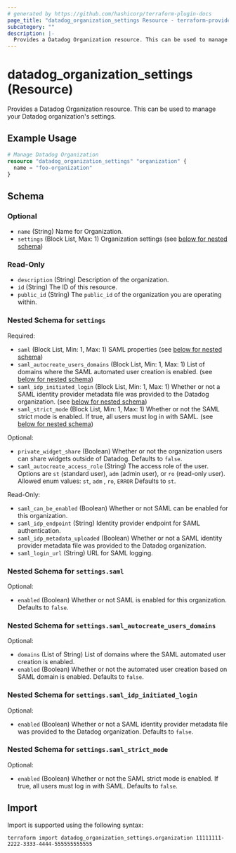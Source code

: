 ```yaml
---
# generated by https://github.com/hashicorp/terraform-plugin-docs
page_title: "datadog_organization_settings Resource - terraform-provider-datadog"
subcategory: ""
description: |-
  Provides a Datadog Organization resource. This can be used to manage your Datadog organization's settings.
---
```


# datadog_organization_settings (Resource)

Provides a Datadog Organization resource. This can be used to manage your Datadog organization's settings.

## Example Usage

```terraform
# Manage Datadog Organization
resource "datadog_organization_settings" "organization" {
  name = "foo-organization"
}
```

<!-- schema generated by tfplugindocs -->
## Schema

### Optional

- `name` (String) Name for Organization.
- `settings` (Block List, Max: 1) Organization settings (see [below for nested schema](#nestedblock--settings))

### Read-Only

- `description` (String) Description of the organization.
- `id` (String) The ID of this resource.
- `public_id` (String) The `public_id` of the organization you are operating within.

<a id="nestedblock--settings"></a>
### Nested Schema for `settings`

Required:

- `saml` (Block List, Min: 1, Max: 1) SAML properties (see [below for nested schema](#nestedblock--settings--saml))
- `saml_autocreate_users_domains` (Block List, Min: 1, Max: 1) List of domains where the SAML automated user creation is enabled. (see [below for nested schema](#nestedblock--settings--saml_autocreate_users_domains))
- `saml_idp_initiated_login` (Block List, Min: 1, Max: 1) Whether or not a SAML identity provider metadata file was provided to the Datadog organization. (see [below for nested schema](#nestedblock--settings--saml_idp_initiated_login))
- `saml_strict_mode` (Block List, Min: 1, Max: 1) Whether or not the SAML strict mode is enabled. If true, all users must log in with SAML. (see [below for nested schema](#nestedblock--settings--saml_strict_mode))

Optional:

- `private_widget_share` (Boolean) Whether or not the organization users can share widgets outside of Datadog. Defaults to `false`.
- `saml_autocreate_access_role` (String) The access role of the user. Options are `st` (standard user), `adm` (admin user), or `ro` (read-only user). Allowed enum values: `st`, `adm` , `ro`, `ERROR` Defaults to `st`.

Read-Only:

- `saml_can_be_enabled` (Boolean) Whether or not SAML can be enabled for this organization.
- `saml_idp_endpoint` (String) Identity provider endpoint for SAML authentication.
- `saml_idp_metadata_uploaded` (Boolean) Whether or not a SAML identity provider metadata file was provided to the Datadog organization.
- `saml_login_url` (String) URL for SAML logging.

<a id="nestedblock--settings--saml"></a>
### Nested Schema for `settings.saml`

Optional:

- `enabled` (Boolean) Whether or not SAML is enabled for this organization. Defaults to `false`.


<a id="nestedblock--settings--saml_autocreate_users_domains"></a>
### Nested Schema for `settings.saml_autocreate_users_domains`

Optional:

- `domains` (List of String) List of domains where the SAML automated user creation is enabled.
- `enabled` (Boolean) Whether or not the automated user creation based on SAML domain is enabled. Defaults to `false`.


<a id="nestedblock--settings--saml_idp_initiated_login"></a>
### Nested Schema for `settings.saml_idp_initiated_login`

Optional:

- `enabled` (Boolean) Whether or not a SAML identity provider metadata file was provided to the Datadog organization. Defaults to `false`.


<a id="nestedblock--settings--saml_strict_mode"></a>
### Nested Schema for `settings.saml_strict_mode`

Optional:

- `enabled` (Boolean) Whether or not the SAML strict mode is enabled. If true, all users must log in with SAML. Defaults to `false`.

## Import

Import is supported using the following syntax:

```shell
terraform import datadog_organization_settings.organization 11111111-2222-3333-4444-555555555555
```
